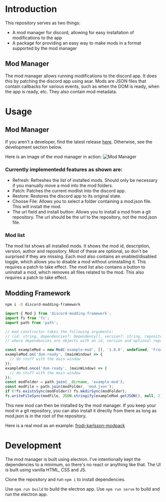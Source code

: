 # Introduction

This repository serves as two things:
- A mod manager for discord, allowing for easy installation of modifications to the app
- A package for providing an easy way to make mods in a format supported by the mod manager

## Mod Manager

The mod manager allows running modifications to the discord app. It does this by patching the discord app using asar.
Mods are JSON files that contain callbacks for various events, such as when the DOM is ready, when the app is ready, etc.
They also contain mod metadata.

# Usage

## Mod Manager

If you aren't a developer, find the latest release [here](https://github.com/frodi-karlsson/discord-mod-manager/releases/latest).
Otherwise, see the development section below.

Here is an image of the mod manager in action:
![Mod Manager](https://gcdnb.pbrd.co/images/DOo2llUSBkXl.png?o=1)

### Currently implementedd features as shown are:
- Refresh: Refreshes the list of installed mods. Should only be necessary if you manually move a mod into the mod folders.
- Patch: Patches the current modlist into the discord app.
- Restore: Restores the discord app to its original state.
- Choose File: Allows you to select a folder containing a mod.json file. This will install the mod.
- The url field and install button: Allows you to install a mod from a git repository. The url should be the url to the repository, not the mod.json file.

### Mod list
The mod list shows all installed mods. It shows the mod id, description, version, author and repository. Most of these are optional, so don't be surprised if they are missing. Each mod also contains an enabled/disabled toggle, which allows you to disable a mod without uninstalling it. This requires a patch to take effect. The mod list also contains a button to uninstall a mod, which removes all files related to the mod. This also requires a patch to take effect.

## Modding Framework

```bash
npm i -D discord-modding-framework
```

```ts
import { Mod } from 'discord-modding-framework';
import fs from 'fs';
import path from 'path';

// mod constructor takes the following arguments:
// (id: string, dependencies?: Dependency[], version?: string, repository?: string, author?: string, description?: string, homepage?: string);
// where dependencies are objects with an id, version and optional repository

const exampleMod = new Mod('example-mod', [], '1.0.0', undefined, 'Frodi', 'An example mod');
exampleMod.on('dom-ready', (mainWindow) => {
  // do stuff with the main window
});
exampleMod.once('dom-ready', (mainWindow) => {
  // do stuff with the main window
});
const modFolder = path.join(__dirname, 'example-mod');
const modFile = path.join(modFolder, 'mod.json');
if (!fs.existsSync(modFolder)) fs.mkdirSync(modFolder);
fs.writeFileSync(modFile, JSON.stringify(exampleMod.getJSON(), null, 2));
```

This new mod can then be installed by the mod manager. If you keep your mod in a git repository, you can also install it directly from there as long as mod.json is in the root of the repository.

Here is a real mod as an example: [frodi-karlsson-modpack](https://github.com/frodi-karlsson/frodi-karlsson-modpack)

# Development

The mod manager is built using electron. I've intentionally kept the dependencies to a minimum, so there's no react or anything like that. The UI is built using vanilla HTML, CSS and JS.

Clone the repository and run `npm i` to install dependencies.

Use `npm run build` to build the electron app.
Use `npm run serve` to build and run the electron app.



